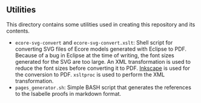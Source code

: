 ## Utilities

This directory contains some utilities used in creating this repository and its contents.

- `ecore-svg-convert` and `ecore-svg-convert.xslt`: Shell script for converting SVG files of Ecore models generated with Eclipse to PDF. Because of a bug in Eclipse at the time of writing, the font sizes generated for the SVG are too large. An XML transformation is used to reduce the font sizes before converting it to PDF. [Inkscape](https://inkscape.org/ "Inkscape's homepage") is used for the conversion to PDF. `xsltproc` is used to perform the XML transformation.
- `pages_generator.sh`: Simple BASH script that generates the references to the Isabelle proofs in markdown format.
